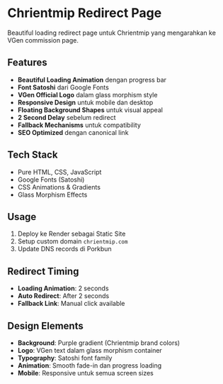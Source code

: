 # Chrientmip Redirect Page

Beautiful loading redirect page untuk Chrientmip yang mengarahkan ke VGen commission page.

## Features

- **Beautiful Loading Animation** dengan progress bar
- **Font Satoshi** dari Google Fonts
- **VGen Official Logo** dalam glass morphism style
- **Responsive Design** untuk mobile dan desktop
- **Floating Background Shapes** untuk visual appeal
- **2 Second Delay** sebelum redirect
- **Fallback Mechanisms** untuk compatibility
- **SEO Optimized** dengan canonical link

## Tech Stack

- Pure HTML, CSS, JavaScript
- Google Fonts (Satoshi)
- CSS Animations & Gradients
- Glass Morphism Effects

## Usage

1. Deploy ke Render sebagai Static Site
2. Setup custom domain `chrientmip.com`
3. Update DNS records di Porkbun

## Redirect Timing

- **Loading Animation**: 2 seconds
- **Auto Redirect**: After 2 seconds
- **Fallback Link**: Manual click available

## Design Elements

- **Background**: Purple gradient (Chrientmip brand colors)
- **Logo**: VGen text dalam glass morphism container
- **Typography**: Satoshi font family
- **Animation**: Smooth fade-in dan progress loading
- **Mobile**: Responsive untuk semua screen sizes